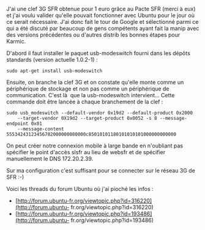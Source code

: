 <!-- title: SFR 3G et Ubuntu 9.10 Karmic -->
<!-- category: GNU/Linux Mobilité -->

J'ai une clef 3G SFR obtenue pour 1 euro grâce au Pacte SFR (merci à eux) et
j'ai voulu valider qu'elle pouvait fonctionner avec Ubuntu pour le jour où ce
serait nécessaire. <!-- more --> J'ai donc fait le tour de Google et sélectionné parmi ce
qui a été discuté par beaucoup de gens compétents ayant fait la manip avec
des versions précédentes ou d'autres distrib les bonnes étapes pour Karmic.

D'abord il faut installer le paquet usb-modeswitch fourni dans les dépôts
standards (version actuelle 1.0.2-1) :

``` shell
sudo apt-get install usb-modeswitch
```

Ensuite, on branche la clef 3G et on constate qu'elle monte comme un
périphérique de stockage et non pas comme un périphérique de communication.
C'est là  que la usb-modeswitch intervient... Cette commande doit être
lancée à chaque branchement de la clef :

``` shell
sudo usb_modeswitch --default-vendor 0x19d2 --default-product 0x2000
    --target-vendor 0X19d2 --target-product 0x0052 -s 8 --message-endpoint 0x01
    --message-content 55534243123456782000000080000c85010101180101010101000000000000
```

On peut créer notre connexion mobile à large bande en n'oubliant pas
spécifier le point d'accès slsfr au lieu de websfr et de spécifier
manuellement le DNS 172.20.2.39.

Sur ma configuration c'est suffisant pour se connecter sur le réseau 3G de SFR :-)

Voici les threads du forum Ubuntu où j'ai pioché les infos :

- [http://forum.ubuntu-fr.org/viewtopic.php?id=316220](http://forum.ubuntu-
fr.org/viewtopic.php?id=316220)
- [http://forum.ubuntu-fr.org/viewtopic.php?id=193486](http://forum.ubuntu-
fr.org/viewtopic.php?id=193486)

